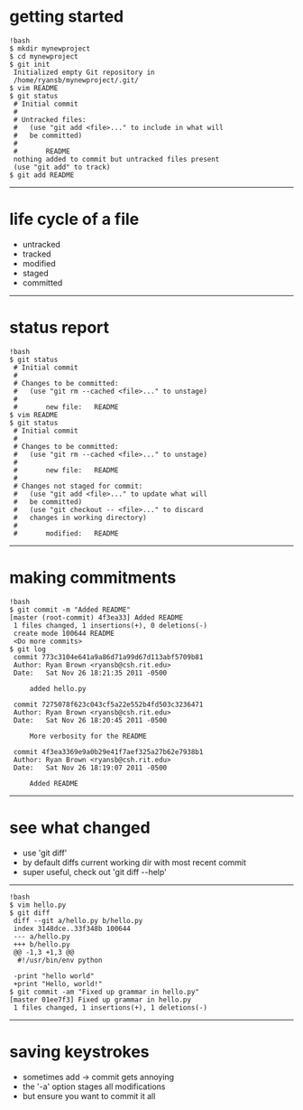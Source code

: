 # getting started
    !bash
    $ mkdir mynewproject
    $ cd mynewproject
    $ git init
     Initialized empty Git repository in 
     /home/ryansb/mynewproject/.git/
    $ vim README
    $ git status
     # Initial commit
     #
     # Untracked files:
     #   (use "git add <file>..." to include in what will
     #   be committed)
     #
     #       README
     nothing added to commit but untracked files present
     (use "git add" to track)
    $ git add README

---

# life cycle of a file
* untracked
* tracked
* modified
* staged
* committed

---

# status report

	!bash
	$ git status
	 # Initial commit
	 #
	 # Changes to be committed:
	 #   (use "git rm --cached <file>..." to unstage)
	 #
	 #       new file:   README
	$ vim README
	$ git status
	 # Initial commit
	 #
	 # Changes to be committed:
	 #   (use "git rm --cached <file>..." to unstage)
	 #
	 #       new file:   README
	 #
	 # Changes not staged for commit:
	 #   (use "git add <file>..." to update what will
	 #   be committed)
	 #   (use "git checkout -- <file>..." to discard
	 #   changes in working directory)
	 #
	 #       modified:   README

---

# making commitments
	!bash
	$ git commit -m "Added README"
	[master (root-commit) 4f3ea33] Added README
	 1 files changed, 1 insertions(+), 0 deletions(-)
	 create mode 100644 README
	 <Do more commits>
	$ git log
	 commit 773c3104e641a9a86d71a99d67d113abf5709b81
	 Author: Ryan Brown <ryansb@csh.rit.edu>
	 Date:   Sat Nov 26 18:21:35 2011 -0500

		 added hello.py

	 commit 7275078f623c043cf5a22e552b4fd503c3236471
	 Author: Ryan Brown <ryansb@csh.rit.edu>
	 Date:   Sat Nov 26 18:20:45 2011 -0500

		 More verbosity for the README

	 commit 4f3ea3369e9a0b29e41f7aef325a27b62e7938b1
	 Author: Ryan Brown <ryansb@csh.rit.edu>
	 Date:   Sat Nov 26 18:19:07 2011 -0500

		 Added README

---

# see what changed #
* use 'git diff'
* by default diffs current working dir with most recent commit
* super useful, check out 'git diff --help'

---
	!bash
	$ vim hello.py
	$ git diff
	 diff --git a/hello.py b/hello.py
	 index 3148dce..33f348b 100644
	 --- a/hello.py
	 +++ b/hello.py
	 @@ -1,3 +1,3 @@
	  #!/usr/bin/env python
	
	 -print "hello world"
	 +print "Hello, world!"
	$ git commit -am "Fixed up grammar in hello.py"
	[master 01ee7f3] Fixed up grammar in hello.py
	 1 files changed, 1 insertions(+), 1 deletions(-)

---

# saving keystrokes
* sometimes add -> commit gets annoying
* the '-a' option stages all modifications
* but ensure you want to commit it all
